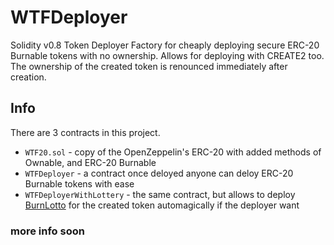 # WTFDeployer

Solidity v0.8 Token Deployer Factory for cheaply deploying secure ERC-20 Burnable tokens with no ownership. Allows for deploying with CREATE2 too. The ownership of the created token is renounced immediately after creation.

## Info

There are 3 contracts in this project.

- `WTF20.sol` - copy of the OpenZeppelin's ERC-20 with added methods of Ownable, and ERC-20 Burnable
- `WTFDeployer` - a contract once deloyed anyone can deloy ERC-20 Burnable tokens with ease
- `WTFDeployerWithLottery` - the same contract, but allows to deploy [BurnLotto](https://github.com/tunnckoCore/burnlotto) for the created token automagically if the deployer want

### more info soon
